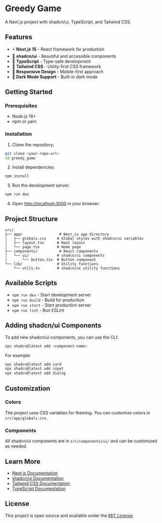 # Greedy Game

A Next.js project with shadcn/ui, TypeScript, and Tailwind CSS.

## Features

- ⚡ **Next.js 15** - React framework for production
- 🎨 **shadcn/ui** - Beautiful and accessible components
- 🎯 **TypeScript** - Type-safe development
- 🎨 **Tailwind CSS** - Utility-first CSS framework
- 📱 **Responsive Design** - Mobile-first approach
- 🌙 **Dark Mode Support** - Built-in dark mode

## Getting Started

### Prerequisites

- Node.js 18+
- npm or yarn

### Installation

1. Clone the repository:
```bash
git clone <your-repo-url>
cd greedy_game
```

2. Install dependencies:
```bash
npm install
```

3. Run the development server:
```bash
npm run dev
```

4. Open [http://localhost:3000](http://localhost:3000) in your browser.

## Project Structure

```
src/
├── app/                 # Next.js app directory
│   ├── globals.css     # Global styles with shadcn/ui variables
│   ├── layout.tsx      # Root layout
│   └── page.tsx        # Home page
├── components/          # React components
│   └── ui/             # shadcn/ui components
│       └── button.tsx  # Button component
└── lib/                # Utility functions
    └── utils.ts        # shadcn/ui utility functions
```

## Available Scripts

- `npm run dev` - Start development server
- `npm run build` - Build for production
- `npm run start` - Start production server
- `npm run lint` - Run ESLint

## Adding shadcn/ui Components

To add new shadcn/ui components, you can use the CLI:

```bash
npx shadcn@latest add <component-name>
```

For example:
```bash
npx shadcn@latest add card
npx shadcn@latest add input
npx shadcn@latest add dialog
```

## Customization

### Colors
The project uses CSS variables for theming. You can customize colors in `src/app/globals.css`.

### Components
All shadcn/ui components are in `src/components/ui/` and can be customized as needed.

## Learn More

- [Next.js Documentation](https://nextjs.org/docs)
- [shadcn/ui Documentation](https://ui.shadcn.com)
- [Tailwind CSS Documentation](https://tailwindcss.com/docs)
- [TypeScript Documentation](https://www.typescriptlang.org/docs)

## License

This project is open source and available under the [MIT License](LICENSE).
